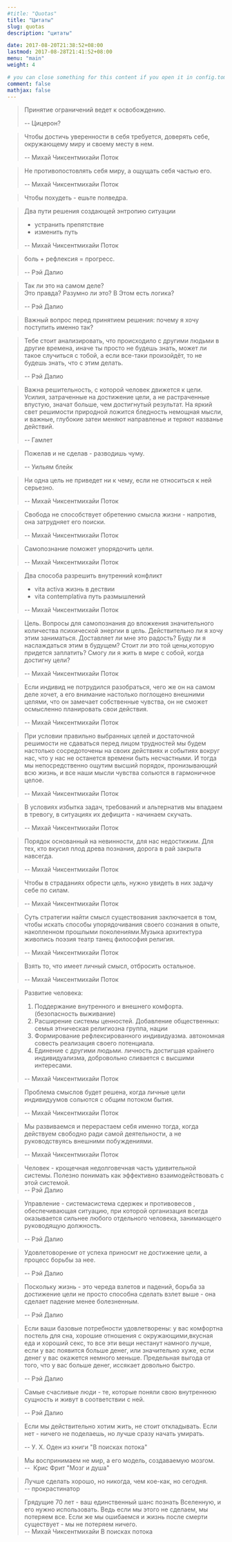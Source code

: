 ```yaml
---
#title: "Quotas"
title: "Цитаты"
slug: quotas
description: "цитаты" 

date: 2017-08-20T21:38:52+08:00
lastmod: 2017-08-28T21:41:52+08:00
menu: "main"
weight: 4

# you can close something for this content if you open it in config.toml.
comment: false
mathjax: false
---
```


> Принятие ограничений ведет к освобождению.  
>
> -- Цицерон?

> Чтобы достичь уверенности в себя требуется, доверять себе, окружающему миру и своему месту в нем.  
>
> -- Михай Чиксентмихайи Поток

> Не противопостовлять себя миру, а ощущать себя частью его.  
>
> -- Михай Чиксентмихайи Поток

> Чтобы похудеть - ешьте полведра.  
>

> Два пути решения создающей энтропию ситуации  
> - устранить препятствие
> - изменить путь  
>
> -- Михай Чиксентмихайи Поток

> боль + рефлексия = прогресс.  
>
> -- Рэй Далио

> Так ли это на самом деле?  
> Это правда? Разумно ли это? В Этом есть логика?  
>
> -- Рэй Далио

> Важный вопрос перед принятием решения: почему я хочу поступить именно так?
> 


> Тебе стоит анализировать, что происходило с другими людьми в другие времена, иначе ты просто не будешь знать, может ли такое случиться с тобой, а если все-таки произойдёт, то не будешь знать, что с этим делать.  
>
> -- Рэй Далио

> Важна решительность, с которой человек движется к цели. Усилия, затраченные на достижение цели, а не растраченные впустую, значат больше, чем достигнутый результат. На яркий свет решимости природной ложится бледность немощная мысли, и важные, глубокие затеи меняют направленье и теряют названье действий. 
> 
> -- Гамлет

> Пожелав и не сделав - разводишь чуму.  
>
> -- Уильям блейк

> Ни одна цель не приведет ни к чему, если не относиться к ней серьезно.  
>
> -- Михай Чиксентмихайи Поток

> Свобода не способствует обретению смысла жизни - напротив, она затрудняет его поиски.  
>
> -- Михай Чиксентмихайи Поток

> Самопознание поможет упорядочить цели.  
>
> -- Михай Чиксентмихайи Поток

> Два способа разрешить внутренний конфликт
> - vita activa жизнь в дествии
> - vita contemplativa путь размышлений  
>
> -- Михай Чиксентмихайи Поток

> Цель. Вопросы для самопознания до вложкения значительного количества психической энергии в цель. Действительно ли я хочу этим заниматься. Доставляет ли мне это радость? Буду ли я наслаждаться этим в будущем? Стоит ли это той цены,которую придется заплатить? Смогу ли я жить в мире с собой, когда достигну цели?  
>
> -- Михай Чиксентмихайи Поток

> Если индивид не потрудился разобраться, чего же он на самом деле хочет, а его внимание настолько поглощено внешними целями, что он замечает собственные чувства, он не сможет осмысленно планировать свои действия.  
>
> -- Михай Чиксентмихайи Поток

> При условии правильно выбранных целей и достаточной решимости не сдаваться перед лицом трудностей мы будем настолько сосредоточены на своих действиях и событиях вокруг нас, что у нас не останется времени быть несчастными. И тогда мы непосредственно ощутим высший порядок, пронизывающий всю жизнь, и все наши мысли чувства сольются в гармоничное целое.  
>
> -- Михай Чиксентмихайи Поток

> В условиях избытка задач, требований и альтернатив мы впадаем в тревогу, в ситуациях их дефицита - начинаем скучать. 
> 
> -- Михай Чиксентмихайи Поток

> Порядок основанный на невинности, для нас недостижим. Для тех, кто вкусил плод древа познания, дорога в рай закрыта навсегда.  
>
> -- Михай Чиксентмихайи Поток

> Чтобы в страданиях обрести цель, нужно увидеть в них задачу себе по силам.  
>
> -- Михай Чиксентмихайи Поток

> Суть стратегии найти смысл существования заключается в том, чтобы искать способы упорядочивания своего сознания в опыте, накопленном прошлыми поколениями.Музыка архитектура живопись поэзия театр танец философия религия.  
>
> -- Михай Чиксентмихайи Поток

> Взять то, что имеет личный смысл, отбросить остальное.  
>
> -- Михай Чиксентмихайи Поток
 
> Развитие человека:
> 1. Поддержание внутренного и внешнего комфорта. (безопасность выживание)
> 2. Расширение системы ценностей. Добавление общественных: семья этническая религиозна группа, нации
> 3. Формирование рефлексированного индивидуазма. автономная совесть реализация своего потенциала.
> 4. Единение с другими людьми. личность достигшая крайнего индивидуализма, добровольно сливается с высшими интересами.  
>
> -- Михай Чиксентмихайи Поток

> Проблема смыслов будет решена, когда личные цели индивидуумов сольются с общим потоком бытия.  
>
> -- Михай Чиксентмихайи Поток

> Мы развиваемся и перерастаем себя именно тогда, когда действуем свободно ради самой деятельности, а не руководствуясь внешними побуждениями.  
>
> -- Михай Чиксентмихайи Поток

> Человек - крощечная недолговечная часть удивительной системы. Полезно понимать как эффективно взаимодействовать с этой системой.  
> -- Рэй Далио

> Управление - системасистема сдержек и противовесов , обеспечивающая ситуацию, при которой организация всегда оказывается сильнее любого отдельного человека, занимающего руководящую должность.  
>
> -- Рэй Далио

> Удовлетоворение от успеха приносмт не достижение цели, а процесс борьбы за нее.  
>
> -- Рэй Далио

> Поскольку жизнь - это череда взлетов и падений, борьба за достижение цели не просто способна сделать взлет выше - она сделает падение менее болезненным.  
>
> -- Рэй Далио

 > Если ваши базовые потребности удовлетворены: у вас комфортна постель для сна, хорошие отношения с окружающими,вкусная еда и хороший секс, то все эти вещи нестанут намного лучше, если у вас появится больше денег, или значительно хуже, если денег у вас окажется немного меньше.
> Предельная выгода от того, что у вас больше денег, иссякает довольно быстро.  
>
> -- Рэй Далио

> Самые счасливые люди - те, которые поняли свою внутреннюю сущность и живут в соответствии с ней. 
> 
> -- Рэй Далио

> Если мы действительно хотим жить, не стоит откладывать. Если нет - ничего не поделаешь, но лучше сразу начать умирать.  
>
> -- У. Х. Оден из книги "В поисках потока"

> Мы воспринимаем не мир, а его модель, создаваемую мозгом.  
> --  Крис Фрит "Мозг и душа"

> Лучше сделать хорошо, но никогда, чем кое-как, но сегодня.  
> -- прокрастинатор

> Грядущие 70 лет - ваш единственный шанс познать Вселенную, и его нужно использовать. Ведь если мы этого не сделаем, мы потеряем все. Если же мы ошибаемся и жизнь после смерти существует - мы не потеряем ничего.  
> -- Михай Чиксентмихайи В поисках потока


